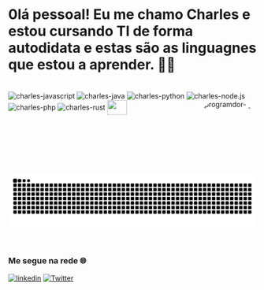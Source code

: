 # 0lá pessoal! Eu me chamo Charles e estou cursando TI de forma autodidata e estas são as linguagnes que estou a aprender. 👨‍💻 
<div style="display: inline_block"><br>

  <img align="center" alt="charles-javascript" height="30" width="40" src="https://cdn.jsdelivr.net/gh/devicons/devicon/icons/javascript/javascript-original.svg">
  <img align="center" alt="charles-java" height="30" width="40" src="https://cdn.jsdelivr.net/gh/devicons/devicon/icons/java/java-original.svg">
<img align="center" alt="charles-python" height="30" width="40" src="https://cdn.jsdelivr.net/gh/devicons/devicon/icons/python/python-original.svg">
<img align="center" alt="charles-node.js" height="30" width="40" src="https://cdn.jsdelivr.net/gh/devicons/devicon/icons/nodejs/nodejs-original.svg">
<img align="center" alt="charles-php" height="30" width="40" src="https://cdn.jsdelivr.net/gh/devicons/devicon/icons/php/php-plain.svg">
<img align="center" alt="charles-rust" height="30" width="40" src="https://cdn.jsdelivr.net/gh/devicons/devicon/icons/rust/rust-plain.svg">
<img align="center" altt=charles-gitlab height="30" width="40" src="https://cdn.jsdelivr.net/gh/devicons/devicon/icons/git/git-original.svg"> 
<img align="right" alt="programdor- gif" height="150" style="border-radius:50px;" src="https://media1.giphy.com/media/qgQUggAC3Pfv687qPC/giphy.gif?cid=ecf05e47wjhu2392dkqhu95ijf2mvc01o6y4n5s18ukc9p5s&rid=giphy.gif&ct=g">
</div>
  

 
<div>   
 
  ![Snake animation](https://github.com/charlesesilva/charlesesilva/blob/output/github-contribution-grid-snake.svg)
 
</div><br/>

### Me segue na rede 🌐
[![linkedin](https://img.shields.io/badge/LinkedIn-0077B5?style=for-the-badge&logo=linkedin&logoColor=white)](https://www.linkedin.com/in/charles-e-silva-517403232/)
[![Twitter](https://img.shields.io/badge/Twitter-1DA1F2?style=for-the-badge&logo=twitter&logoColor=white)](https://twitter.com/codeSsilva)
